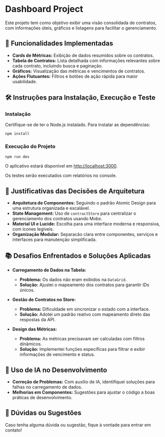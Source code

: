 # Dashboard Project

Este projeto tem como objetivo exibir uma visão consolidada de contratos, com informações úteis, gráficos e listagens para facilitar o gerenciamento.

## 🚀 Funcionalidades Implementadas

- **Cards de Métricas:** Exibição de dados resumidos sobre os contratos.
- **Tabela de Contratos:** Lista detalhada com informações relevantes sobre cada contrato, incluindo busca e paginação.
- **Gráficos:** Visualização das métricas e vencimentos de contratos.
- **Ações Flutuantes:** Filtros e botões de ação rápida para maior usabilidade.

## 🛠️ Instruções para Instalação, Execução e Teste

### **Instalação**

Certifique-se de ter o Node.js instalado. Para instalar as dependências:

```bash
npm install
```

### **Execução do Projeto**

```bash
npm run dev
```

O aplicativo estará disponível em [http://localhost:3000](http://localhost:3000).

Os testes serão executados com relatórios no console.

## 🧰 Justificativas das Decisões de Arquitetura

- **Arquitetura de Componentes:** Seguindo o padrão Atomic Design para uma estrutura organizada e escalável.
- **State Management:** Uso de `contractStore` para centralizar o gerenciamento dos contratos usando Mobx.
- **Material UI e Lucide:** Escolha para uma interface moderna e responsiva, com ícones legíveis.
- **Organização Modular:** Separacão clara entre componentes, serviços e interfaces para manutenção simplificada.

## 📚 Desafios Enfrentados e Soluções Aplicadas

- **Carregamento de Dados na Tabela:**

  - **Problema:** Os dados não eram exibidos na `DataGrid`.
  - **Solução:** Ajustei o mapeamento dos contratos para garantir IDs únicos.

- **Gestão de Contratos no Store:**

  - **Problema:** Dificuldade em sincronizar o estado com a interface.
  - **Solução:** Adotei um padrão reativo com mapeamento direto das respostas da API.

- **Design das Métricas:**
  - **Problema:** As métricas precisavam ser calculadas com filtros dinâmicos.
  - **Solução:** Implementei funções específicas para filtrar e exibir informações de vencimento e status.

## 🤖 Uso de IA no Desenvolvimento

- **Correção de Problemas:** Com auxílio de IA, identifiquei soluções para falhas no carregamento de dados.
- **Melhorias em Componentes:** Sugestões para ajustar o código a boas práticas de desenvolvimento.

## 📧 Dúvidas ou Sugestões

Caso tenha alguma dúvida ou sugestão, fique à vontade para entrar em contato!
